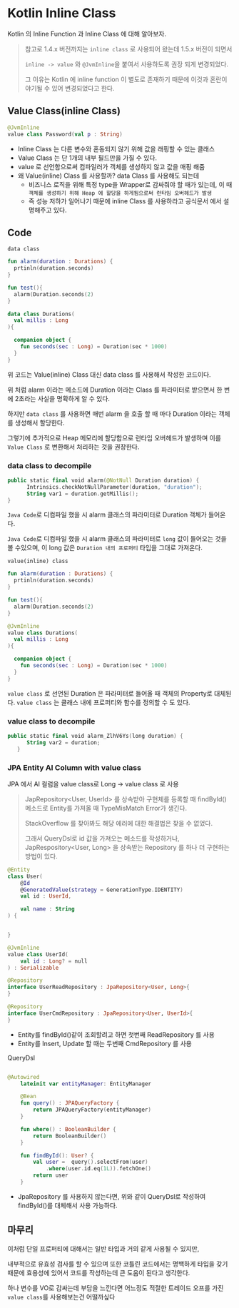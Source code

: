 # Kotlin Inline Class


Kotlin 의 Inline Function 과 Inline Class 에 대해 알아보자.

> 참고로 1.4.x 버전까지는 `inline class` 로 사용되어 왔는데 1.5.x 버전이 되면서
>
> `inline -> value` 와 `@JvmInline`을 붙여서 사용하도록 권장 되게 변경되었다.
>
> 그 이유는 Kotlin 에 inline function 이 별도로 존재하기 때문에 이것과 혼란이 야기될 수 있어 변경되었다고 한다.

## Value Class(inline Class)

  ~~~kotlin
  @JvmInline
  value class Password(val p : String)
  ~~~

  - Inline Class 는 다른 변수와 혼동되지 않기 위해 값을 래핑할 수 있는 클래스
  - Value Class 는 단 1개의 내부 필드만을 가질 수 있다.
  - value 로 선언함으로써 컴파일러가 객체를 생성하지 않고 값을 매핑 해줌
  - 왜 Value(inline) Class 를 사용할까? data Class 를 사용해도 되는데
    - 비즈니스 로직을 위해 특정 type을 Wrapper로 감싸줘야 할 때가 있는데, 이 때 `객체를 생성하기 위해 Heap 에 할당을 하게됨으로써 런타임 오버헤드가 발생`
    - 즉 성능 저하가 일어나기 때문에 inline Class 를 사용하라고 공식문서 에서 설명해주고 있다.




## Code

`data class`
~~~kotlin
fun alarm(duration : Durations) {
  prtinln(duration.seconds)
}

fun test(){
  alarm(Duration.seconds(2)
}

data class Durations(
  val millis : Long
){

  companion object {
    fun seconds(sec : Long) = Duration(sec * 1000)
  }
}
~~~

위 코드는 Value(inline) Class 대신 data class 를 사용해서 작성한 코드이다.

위 처럼 alarm 이라는 메소드에 Duration 이라는 Class 를 파라미터로 받으면서 한 번에 2초라는 사실을 명확하게 알 수 있다.

하지만 `data class` 를 사용하면 매번 alarm 을 호출 할 때 마다 Duration 이라는 객체를 생성해서 할당한다.

그렇기에 추가적으로 Heap 메모리에 할당함으로 런타임 오버헤드가 발생하며 이를 `Value Class` 로 변환해서 처리하는 것을 권장한다.

### data class to decompile

~~~kotlin
public static final void alarm(@NotNull Duration duration) {
      Intrinsics.checkNotNullParameter(duration, "duration");
      String var1 = duration.getMillis();
}
~~~

`Java Code`로 디컴파일 했을 시 alarm 클래스의 파라미터로 Duration 객체가 들어온다.




`Java Code`로 디컴파일 했을 시 alarm 클래스의 파라미터로 `long` 값이 들어오는 것을 볼 수있으며, 이 long 값은 `Duration 내의 프로퍼티` 타입을 그대로 가져온다.

`value(inline) class`
~~~kotlin
fun alarm(duration : Durations) {
  prtinln(duration.seconds)
}

fun test(){
  alarm(Duration.seconds(2)
}

@JvmInline
value class Durations(
  val millis : Long
){

  companion object {
    fun seconds(sec : Long) = Duration(sec * 1000)
  }
}
~~~

`value class` 로 선언된 Duration 은 파라미터로 들어올 때 객체의 Property로 대체된다.
`value class` 는 클래스 내에 프로퍼티와 함수를 정의할 수 도 있다.

### value class to decompile
~~~kotlin
public static final void alarm_ZlhV6Ys(long duration) {
      String var2 = duration;
   }
~~~


### JPA Entity AI Column with value class

JPA 에서 AI 컬럼을 value class로 Long -> value class 로 사용

> JapRepository<User, UserId> 를 상속받아 구현체를 등록할 때 findById() 메소드로 Entity를 가져올 때 TypeMisMatch Error가 생긴다.
>
> StackOverflow 를 찾아봐도 해당 에러에 대한 해결법은 찾을 수 없었다.
>
> 그래서 QueryDsl로 id 값을 가져오는 메소드를 작성하거나, JapRespository<User, Long> 을 상속받는 Repository 를 하나 더 구현하는 방법이 있다.

~~~kotlin
@Entity
class User(
    @Id
    @GeneratedValue(strategy = GenerationType.IDENTITY)
    val id : UserId,

    val name : String
) {


}

@JvmInline
value class UserId(
    val id : Long? = null
) : Serializable
~~~

~~~kotlin
@Repository
interface UserReadRepository : JpaRepository<User, Long>{
}

@Repository
interface UserCmdRepository : JpaRepository<User, UserId>{
}
~~~

- Entity를 findById()같이 조회할려고 하면 첫번째 ReadRepository 를 사용
- Entity를 Insert, Update 할 때는 두번째 CmdRepository 를 사용

QueryDsl
~~~kotlin

@Autowired
    lateinit var entityManager: EntityManager

    @Bean
    fun query() : JPAQueryFactory {
        return JPAQueryFactory(entityManager)
    }

    fun where() : BooleanBuilder {
        return BooleanBuilder()
    }

    fun findById(): User? {
        val user =  query().selectFrom(user)
            .where(user.id.eq(1L)).fetchOne()
        return user
    }
~~~

- JpaRepository 를 사용하지 않는다면, 위와 같이 QueryDsl로 작성하여 findById()를 대체해서 사용 가능하다.



## 마무리

이처럼 단일 프로퍼티에 대해서는 일반 타입과 거의 같게 사용될 수 있지만,

내부적으로 유효성 검사를 할 수 있으며 또한 코틀린 코드에서는 명백하게 타입을 갖기 때문에 효용성에 있어서 코드를 작성하는데 큰 도움이 된다고 생각한다.

하나 변수를 VO로 감싸는데 부담을 느낀다면 어느정도 적절한 트레이드 오프를 가진 `value class`를 사용해보는건 어떨까싶다


